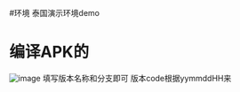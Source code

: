 #环境
泰国演示环境demo

# 编译APK的
![image](https://github.com/user-attachments/assets/edf6b1b1-08ad-4b89-a215-e89ef82a4ae2)
填写版本名称和分支即可
版本code根据yymmddHH来


